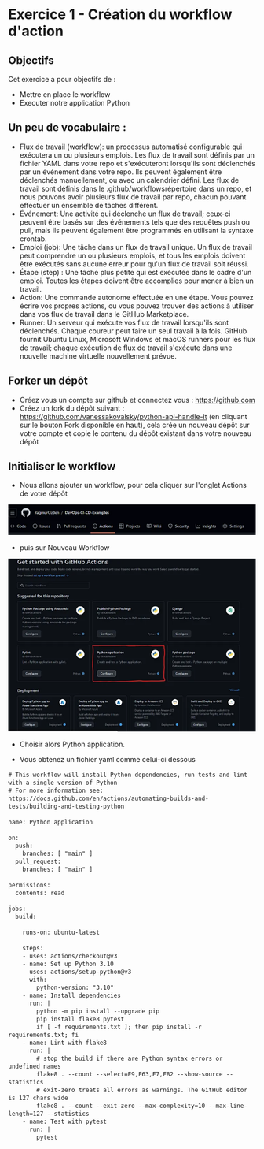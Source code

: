 # Exercice 1 - Création du workflow d'action

## Objectifs

Cet exercice a pour objectifs de :

* Mettre en place le workflow
* Executer notre application Python 


## Un peu de vocabulaire :

* Flux de travail (workflow): un processus automatisé configurable qui exécutera un ou plusieurs emplois. Les flux de travail sont définis par un fichier YAML dans votre repo et s'exécuteront lorsqu'ils sont déclenchés par un événement dans votre repo. Ils peuvent également être déclenchés manuellement, ou avec un calendrier défini. Les flux de travail sont définis dans le .github/workflowsrépertoire dans un repo, et nous pouvons avoir plusieurs flux de travail par repo, chacun pouvant effectuer un ensemble de tâches différent.
* Événement: Une activité qui déclenche un flux de travail; ceux-ci peuvent être basés sur des événements tels que des requêtes push ou pull, mais ils peuvent également être programmés en utilisant la syntaxe crontab.
* Emploi (job): Une tâche dans un flux de travail unique. Un flux de travail peut comprendre un ou plusieurs emplois, et tous les emplois doivent être exécutés sans aucune erreur pour qu'un flux de travail soit réussi.
* Étape (step) : Une tâche plus petite qui est exécutée dans le cadre d'un emploi. Toutes les étapes doivent être accomplies pour mener à bien un travail.
* Action: Une commande autonome effectuée en une étape. Vous pouvez écrire vos propres actions, ou vous pouvez trouver des actions à utiliser dans vos flux de travail dans le GitHub Marketplace.
* Runner: Un serveur qui exécute vos flux de travail lorsqu'ils sont déclenchés. Chaque coureur peut faire un seul travail à la fois. GitHub fournit Ubuntu Linux, Microsoft Windows et macOS runners pour les flux de travail; chaque exécution de flux de travail s'exécute dans une nouvelle machine virtuelle nouvellement prévue.


## Forker un dépôt

* Créez vous un compte sur github et connectez vous : https://github.com
* Créez un fork du dépôt suivant : https://github.com/vanessakovalsky/python-api-handle-it (en cliquant sur le bouton Fork disponible en haut), cela crée un nouveau dépôt sur votre compte et copie le contenu du dépôt existant dans votre nouveau dépôt


## Initialiser le workflow 

* Nous allons ajouter un workflow, pour cela cliquer sur l'onglet Actions de votre dépôt 

![](./img/1_BaeHszbE9kJMPP-pLTrOqQ.webp)

* puis sur Nouveau Workflow

![](./img/1_xUEGurCh0plFTbX5z8XCdg.webp)

* Choisir alors Python application.

* Vous obtenez un fichier yaml comme celui-ci dessous

```
# This workflow will install Python dependencies, run tests and lint with a single version of Python
# For more information see: https://docs.github.com/en/actions/automating-builds-and-tests/building-and-testing-python

name: Python application

on:
  push:
    branches: [ "main" ]
  pull_request:
    branches: [ "main" ]

permissions:
  contents: read

jobs:
  build:

    runs-on: ubuntu-latest

    steps:
    - uses: actions/checkout@v3
    - name: Set up Python 3.10
      uses: actions/setup-python@v3
      with:
        python-version: "3.10"
    - name: Install dependencies
      run: |
        python -m pip install --upgrade pip
        pip install flake8 pytest
        if [ -f requirements.txt ]; then pip install -r requirements.txt; fi
    - name: Lint with flake8
      run: |
        # stop the build if there are Python syntax errors or undefined names
        flake8 . --count --select=E9,F63,F7,F82 --show-source --statistics
        # exit-zero treats all errors as warnings. The GitHub editor is 127 chars wide
        flake8 . --count --exit-zero --max-complexity=10 --max-line-length=127 --statistics
    - name: Test with pytest
      run: |
        pytest
```
